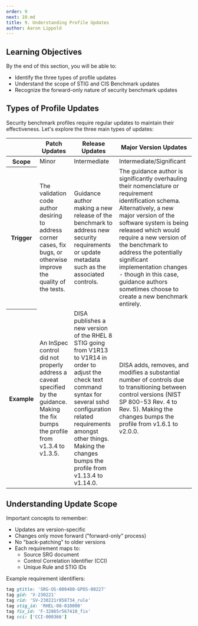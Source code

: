 ```yaml
---
order: 9
next: 10.md
title: 9. Understanding Profile Updates
author: Aaron Lippold
---
```


## Learning Objectives

By the end of this section, you will be able to:

- Identify the three types of profile updates
- Understand the scope of STIG and CIS Benchmark updates
- Recognize the forward-only nature of security benchmark updates

## Types of Profile Updates

Security benchmark profiles require regular updates to maintain their effectiveness. Let's explore the three main types of updates:

<table>
  <thead>
    <tr>
      <th></th>
      <th scope="col">Patch Updates</th>
      <th scope="col">Release Updates</th> 
      <th scope="col">Major Version Updates</th> 
    </tr>
  </thead>
  <tbody>
    <tr>
      <th scope="row">Scope</th>
      <td>Minor</td>
      <td>Intermediate</td>
      <td>Intermediate/Significant</td>
    </tr>
    <tr>
      <th scope="row">Trigger</th>
      <td>The validation code author desiring to address corner cases, fix bugs, or otherwise improve the quality of the tests.</td>
      <td>Guidance author making a new release of the benchmark to address new security requirements or update metadata such as the associated controls.</td>
      <td>The guidance author is significantly overhauling their nomenclature or requirement identification schema.  Alternatively, a new major version of the software system is being released which would require a new version of the benchmark to address the potentially significant implementation changes - though in this case, guidance authors sometimes choose to create a new benchmark entirely.</td>
    </tr>
    <tr>
      <th scope="row">Example</th>
      <td>An InSpec control did not properly address a caveat specified by the guidance.  Making the fix bumps the profile from v1.3.4 to v1.3.5.</td>
      <td>DISA publishes a new version of the RHEL 8 STIG going from V1R13 to V1R14 in order to adjust the check text command syntax for several sshd configuration related requirements amongst other things.  Making the changes bumps the profile from v1.13.4 to v1.14.0.</td>
      <td>DISA adds, removes, and modifies a substantial number of controls due to transitioning between control versions (NIST SP 800-53 Rev. 4 to Rev. 5).  Making the changes bumps the profile from v1.6.1 to v2.0.0.</td>
    </tr>
  </tbody>
</table>

## Understanding Update Scope

Important concepts to remember:

- Updates are version-specific
- Changes only move forward ("forward-only" process)
- No "back-patching" to older versions
- Each requirement maps to:
  - Source SRG document
  - Control Correlation Identifier (CCI)
  - Unique Rule and STIG IDs

Example requirement identifiers:

```ruby
tag gtitle: 'SRG-OS-000480-GPOS-00227'
tag gid: 'V-230221'
tag rid: 'SV-230221r858734_rule'
tag stig_id: 'RHEL-08-010000'
tag fix_id: 'F-32865r567410_fix'
tag cci: ['CCI-000366']
```
